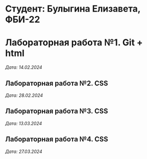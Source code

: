 # Студент: Булыгина Елизавета, ФБИ-22

# Лабораторная работа №1. Git + html

*Дата: 14.02.2024* 

## Лабораторная работа №2. CSS

*Дата: 28.02.2024*

## Лабораторная работа №3. CSS

*Дата: 13.03.2024*

## Лабораторная работа №4. CSS

*Дата: 27.03.2024*